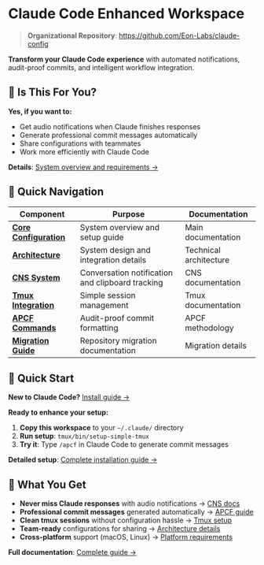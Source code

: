 # Claude Code Enhanced Workspace

> **Organizational Repository**: https://github.com/Eon-Labs/claude-config

**Transform your Claude Code experience** with automated notifications, audit-proof commits, and intelligent workflow integration.

## 🤔 Is This For You?

**Yes, if you want to:**
- Get audio notifications when Claude finishes responses
- Generate professional commit messages automatically  
- Share configurations with teammates
- Work more efficiently with Claude Code

**Details**: [System overview and requirements →](docs/README.md)

## 📁 Quick Navigation

| Component | Purpose | Documentation |
|-----------|---------|---------------|
| **[Core Configuration](docs/README.md)** | System overview and setup guide | Main documentation |
| **[Architecture](docs/ARCHITECTURE.md)** | System design and integration details | Technical architecture |
| **[CNS System](automation/cns/README.md)** | Conversation notification and clipboard tracking | CNS documentation |
| **[Tmux Integration](tmux/README.md)** | Simple session management | Tmux documentation |
| **[APCF Commands](commands/apcf.md)** | Audit-proof commit formatting | APCF methodology |
| **[Migration Guide](docs/REPOSITORY_MIGRATION.md)** | Repository migration documentation | Migration details |

## 🚀 Quick Start

**New to Claude Code?** [Install guide →](https://docs.anthropic.com/claude/docs/claude-code)

**Ready to enhance your setup:**
1. **Copy this workspace** to your `~/.claude/` directory
2. **Run setup**: `tmux/bin/setup-simple-tmux` 
3. **Try it**: Type `/apcf` in Claude Code to generate commit messages

**Detailed setup**: [Complete installation guide →](docs/README.md)

## 🎯 What You Get

- **Never miss Claude responses** with audio notifications → [CNS docs](automation/cns/README.md)
- **Professional commit messages** generated automatically → [APCF guide](commands/apcf.md)  
- **Clean tmux sessions** without configuration hassle → [Tmux setup](tmux/README.md)
- **Team-ready** configurations for sharing → [Architecture details](docs/ARCHITECTURE.md)
- **Cross-platform** support (macOS, Linux) → [Platform requirements](docs/README.md#system-requirements)

**Full documentation**: [Complete guide →](docs/README.md)
